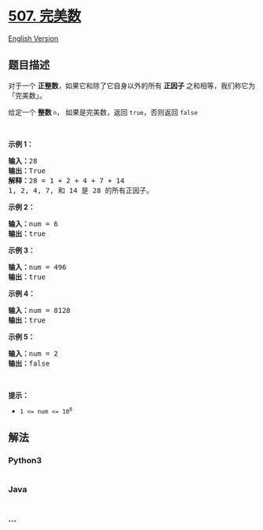 # [507. 完美数](https://leetcode-cn.com/problems/perfect-number)

[English Version](https://cdn.jsdelivr.net/gh/doocs/leetcode@main/solution/0500-0599/0507.Perfect%20Number/README_EN.md)

## 题目描述

<!-- 这里写题目描述 -->

<p>对于一个&nbsp;<strong>正整数</strong>，如果它和除了它自身以外的所有 <strong>正因子</strong> 之和相等，我们称它为 「完美数」。</p>

<p>给定一个&nbsp;<strong>整数&nbsp;</strong><code>n</code>，&nbsp;如果是完美数，返回 <code>true</code>，否则返回 <code>false</code></p>

<p>&nbsp;</p>

<p><strong>示例 1：</strong></p>

<pre><strong>输入：</strong>28
<strong>输出：</strong>True
<strong>解释：</strong>28 = 1 + 2 + 4 + 7 + 14
1, 2, 4, 7, 和 14 是 28 的所有正因子。</pre>

<p><strong>示例 2：</strong></p>

<pre><strong>输入：</strong>num = 6
<strong>输出：</strong>true
</pre>

<p><strong>示例 3：</strong></p>

<pre><strong>输入：</strong>num = 496
<strong>输出：</strong>true
</pre>

<p><strong>示例 4：</strong></p>

<pre><strong>输入：</strong>num = 8128
<strong>输出：</strong>true
</pre>

<p><strong>示例 5：</strong></p>

<pre><strong>输入：</strong>num = 2
<strong>输出：</strong>false
</pre>

<p>&nbsp;</p>

<p><strong>提示：</strong></p>

<ul>
	<li><code>1 &lt;= num &lt;= 10<sup>8</sup></code></li>
</ul>


## 解法

<!-- 这里可写通用的实现逻辑 -->

<!-- tabs:start -->

### **Python3**

<!-- 这里可写当前语言的特殊实现逻辑 -->

```python

```

### **Java**

<!-- 这里可写当前语言的特殊实现逻辑 -->

```java

```

### **...**

```

```

<!-- tabs:end -->

